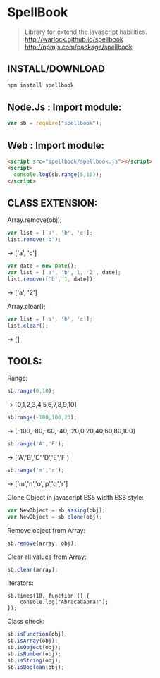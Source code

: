 SpellBook
===
> Library for extend the javascript habilities.
http://warlock.github.io/spellbook
http://npmjs.com/package/spellbook

## INSTALL/DOWNLOAD
```sh
npm install spellbook
```

## Node.Js : Import module:
```javascript
var sb = require("spellbook");
```

## Web : Import module:
```html
<script src="spellbook/spellbook.js"></script>
<script>
  console.log(sb.range(5,10));
</script>
```

## CLASS EXTENSION:

Array.remove(obj);

```javascript
var list = ['a', 'b', 'c'];
list.remove('b');
```
-> ['a', 'c']

```javascript
var date = new Date();
var list = ['a', 'b', 1, '2', date];
list.remove(['b', 1, date]);
```
-> ['a', '2']


Array.clear();
```javascript
var list = ['a', 'b', 'c'];
list.clear();
```
-> []

## TOOLS:

Range:
```javascript
sb.range(0,10);
```
-> [0,1,2,3,4,5,6,7,8,9,10]
```javascript
sb.range(-100,100,20);
```
-> [-100,-80,-60,-40,-20,0,20,40,60,80,100]
```javascript
sb.range('A','F');
```
-> ['A','B','C','D','E','F')
```javascript
sb.range('m','r');
```
-> ['m','n','o','p','q','r']

Clone Object in javascript ES5 width ES6 style:
```javascript
var NewObject = sb.assing(obj);
var NewObject = sb.clone(obj);
```
Remove object from Array:
```javascript
sb.remove(array, obj);
```

Clear all values from Array:
```javascript
sb.clear(array);
```

Iterators:
```
sb.times(10, function () {
	console.log("Abracadabra!");
});
```

Class check:
```javascript
sb.isFunction(obj);
sb.isArray(obj);
sb.isObject(obj);
sb.isNumber(obj);
sb.isString(obj);
sb.isBoolean(obj);
```
